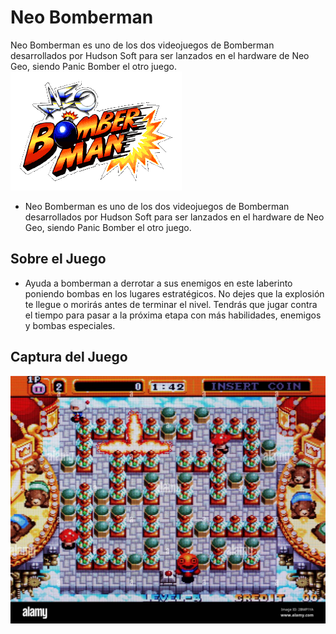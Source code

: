 # Neo Bomberman

Neo Bomberman es uno de los dos videojuegos de Bomberman desarrollados por Hudson Soft para ser lanzados en el hardware de Neo Geo, siendo Panic Bomber el otro juego.
![Imagen Portada](/Imagenes/Primer%20imagen.png)


- Neo Bomberman es uno de los dos videojuegos de Bomberman desarrollados por Hudson Soft para ser lanzados en el hardware de Neo Geo, siendo Panic Bomber el otro juego.

## Sobre el Juego
- Ayuda a bomberman a derrotar a sus enemigos en este laberinto poniendo bombas en los lugares estratégicos. No dejes que la explosión te llegue o morirás antes de terminar el nivel. Tendrás que jugar contra el tiempo para pasar a la próxima etapa con más habilidades, enemigos y bombas especiales.

## Captura del Juego
![Imagen de Juego](Imagenes/Segunda%20imagen.jpg)